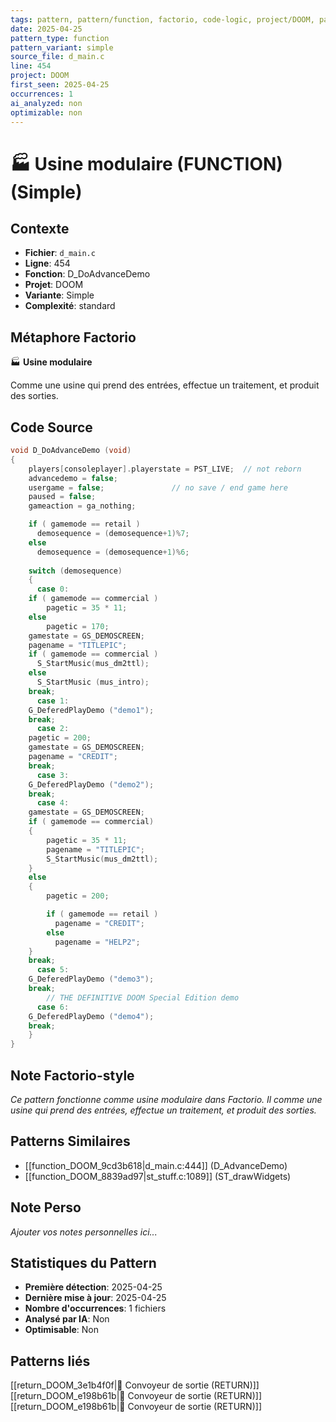 ```yaml
---
tags: pattern, pattern/function, factorio, code-logic, project/DOOM, pattern/variant/simple
date: 2025-04-25
pattern_type: function
pattern_variant: simple
source_file: d_main.c
line: 454
project: DOOM
first_seen: 2025-04-25
occurrences: 1
ai_analyzed: non
optimizable: non
---
```


# 🏭 Usine modulaire (FUNCTION) (Simple)

## Contexte
- **Fichier**: `d_main.c`
- **Ligne**: 454
- **Fonction**: D_DoAdvanceDemo
- **Projet**: DOOM
- **Variante**: Simple
- **Complexité**: standard

## Métaphore Factorio
🏭 **Usine modulaire**

Comme une usine qui prend des entrées, effectue un traitement, et produit des sorties.

## Code Source
```c
void D_DoAdvanceDemo (void)
{
    players[consoleplayer].playerstate = PST_LIVE;  // not reborn
    advancedemo = false;
    usergame = false;               // no save / end game here
    paused = false;
    gameaction = ga_nothing;

    if ( gamemode == retail )
      demosequence = (demosequence+1)%7;
    else
      demosequence = (demosequence+1)%6;
    
    switch (demosequence)
    {
      case 0:
	if ( gamemode == commercial )
	    pagetic = 35 * 11;
	else
	    pagetic = 170;
	gamestate = GS_DEMOSCREEN;
	pagename = "TITLEPIC";
	if ( gamemode == commercial )
	  S_StartMusic(mus_dm2ttl);
	else
	  S_StartMusic (mus_intro);
	break;
      case 1:
	G_DeferedPlayDemo ("demo1");
	break;
      case 2:
	pagetic = 200;
	gamestate = GS_DEMOSCREEN;
	pagename = "CREDIT";
	break;
      case 3:
	G_DeferedPlayDemo ("demo2");
	break;
      case 4:
	gamestate = GS_DEMOSCREEN;
	if ( gamemode == commercial)
	{
	    pagetic = 35 * 11;
	    pagename = "TITLEPIC";
	    S_StartMusic(mus_dm2ttl);
	}
	else
	{
	    pagetic = 200;

	    if ( gamemode == retail )
	      pagename = "CREDIT";
	    else
	      pagename = "HELP2";
	}
	break;
      case 5:
	G_DeferedPlayDemo ("demo3");
	break;
        // THE DEFINITIVE DOOM Special Edition demo
      case 6:
	G_DeferedPlayDemo ("demo4");
	break;
    }
}
```

## Note Factorio-style
*Ce pattern fonctionne comme usine modulaire dans Factorio. Il comme une usine qui prend des entrées, effectue un traitement, et produit des sorties.*

## Patterns Similaires
- [[function_DOOM_9cd3b618|d_main.c:444]] (D_AdvanceDemo)
- [[function_DOOM_8839ad97|st_stuff.c:1089]] (ST_drawWidgets)

## Note Perso
*Ajouter vos notes personnelles ici...*

## Statistiques du Pattern
- **Première détection**: 2025-04-25
- **Dernière mise à jour**: 2025-04-25
- **Nombre d'occurrences**: 1 fichiers
- **Analysé par IA**: Non
- **Optimisable**: Non

## Patterns liés
[[return_DOOM_3e1b4f0f|🚚 Convoyeur de sortie (RETURN)]]
[[return_DOOM_e198b61b|🚚 Convoyeur de sortie (RETURN)]]
[[return_DOOM_e198b61b|🚚 Convoyeur de sortie (RETURN)]]
